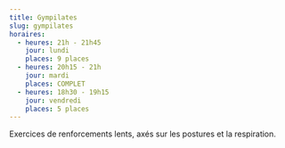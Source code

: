 ```yaml
---
title: Gympilates
slug: gympilates
horaires:
  - heures: 21h - 21h45
    jour: lundi
    places: 9 places
  - heures: 20h15 - 21h
    jour: mardi
    places: COMPLET
  - heures: 18h30 - 19h15
    jour: vendredi
    places: 5 places
---
```

Exercices de renforcements lents, axés sur les postures et la respiration.

